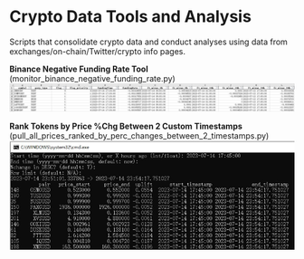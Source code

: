 # Crypto Data Tools and Analysis
Scripts that consolidate crypto data and conduct analyses using data from exchanges/on-chain/Twitter/crypto info pages. 

**Binance Negative Funding Rate Tool** (monitor_binance_negative_funding_rate.py)
![Binance Negative Funding Rate Tool](/pics/monitor_binance_negative_funding_rate.jpg)

**Rank Tokens by Price %Chg Between 2 Custom Timestamps** (pull_all_prices_ranked_by_perc_changes_between_2_timestamps.py)
![Rank Tokens by Price %Chg Between 2 Custom Timestamps](/pics/pull_all_prices_ranked_by_perc_changes_between_2_timestamps.jpg)
